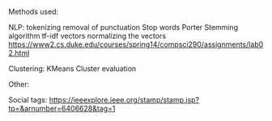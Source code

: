 Methods used:

NLP:
tokenizing
removal of punctuation
Stop words
Porter Stemming algorithm
tf-idf vectors
normalizing the vectors
https://www2.cs.duke.edu/courses/spring14/compsci290/assignments/lab02.html

Clustering:
KMeans
Cluster evaluation

Other:

Social tags: https://ieeexplore.ieee.org/stamp/stamp.jsp?tp=&arnumber=6406628&tag=1
